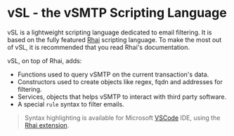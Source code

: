# vSL - the vSMTP Scripting Language

vSL is a lightweight scripting language dedicated to email filtering. It is based on the fully featured [Rhai](https://rhai.rs) scripting language. To make the most out of vSL, it is recommended that you read Rhai's documentation.

vSL, on top of Rhai, adds:
* Functions used to query vSMTP on the current transaction's data.
* Constructors used to create objects like regex, fqdn and addresses for filtering.
* Services, objects that helps vSMTP to interact with third party software.
* A special `rule` syntax to filter emails.

> Syntax highlighting is available for Microsoft [VSCode](https://code.visualstudio.com/) IDE, using the [Rhai extension](https://marketplace.visualstudio.com/items?itemName=rhaiscript.vscode-rhai).

<!--
### TODO

The [delivery](delivery.md) system uses the same concepts by applying rules to targeted domains and users.

These sections describe the gist of how the rule system works. Advanced user can use the [Rhai] scripting language on top of vSL to create and manage a wide variety of actions.

`Rules` may be defined at each step of a SMTP transaction. They return a status code requesting the vSMTP server to deny, accept or quarantine a message.

```rust,ignore
// rule "<name>" || {
//     // <rule body>
//     return <status-code>;
// }

rule "my blacklist" || {
  if client_ip() == "222.11.16.196" {
    // Spam address detected ! We deny the transaction.
    deny()
  } else {
    // the client ip is valid, we can proceed.
    next()
  }
}
```

`Objects` are typed containers like mailboxes, ip addresses, domain names, file content, etc.

```rust,ignore
// object <name> <type> = "<value>";

object example fqdn = "example.com";
object my_address address = "john.doe@example.com";
object whitelist file:address = "/etc/vsmtp/whitelist.txt";

print(`the example domain: ${example}`);
print(`my personal address: ${my_address}`);
print(`content of whitelist: ${whitelist}`);
```

`Services` define interfaces with third party software.

```rust,ignore
// service <name> <type>[:<content-type>] = "<value>";

// vsmtp will send messages using the smtp protocol
// to the software listening on 127.0.0.1:10026.
service clamsmtpd smtp = #{
    delegator: #{
        address: "127.0.0.1:10026",
        timeout: "60s",
    },
    receiver: "127.0.0.1:10024",
};

// vsmtp will connect to a csv database with
// this service.
service greylist db:csv = #{
    connector: "/db/user_accounts.csv",
    access: "O_RDONLY",
    refresh: "always",
    delimiter: ",",
};
```
-->